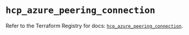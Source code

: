 # `hcp_azure_peering_connection`

Refer to the Terraform Registry for docs: [`hcp_azure_peering_connection`](https://registry.terraform.io/providers/hashicorp/hcp/0.107.0/docs/resources/azure_peering_connection).
